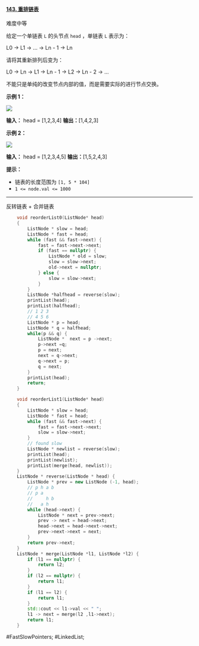 #### [143. 重排链表](https://leetcode.cn/problems/reorder-list/)

难度中等

给定一个单链表 `L` 的头节点 `head` ，单链表 `L` 表示为：

L0 → L1 → … → Ln - 1 → Ln

请将其重新排列后变为：

L0 → Ln → L1 → Ln - 1 → L2 → Ln - 2 → …

不能只是单纯的改变节点内部的值，而是需要实际的进行节点交换。

**示例 1：**

![](https://pic.leetcode-cn.com/1626420311-PkUiGI-image.png)

**输入：** head = [1,2,3,4]
**输出：**[1,4,2,3]

**示例 2：**

![](https://pic.leetcode-cn.com/1626420320-YUiulT-image.png)

**输入：** head = [1,2,3,4,5]
**输出：**[1,5,2,4,3]

**提示：**

-   链表的长度范围为 `[1, 5 * 104]`
-   `1 <= node.val <= 1000`
---- ----
反转链表 + 合并链表
```cpp
    void reorderList0(ListNode* head)
    {
        ListNode * slow = head;
        ListNode * fast = head;
        while (fast && fast->next) {
            fast = fast->next->next;
            if (fast == nullptr) {
                ListNode * old = slow;
                slow = slow->next;
                old->next = nullptr;
            } else {
                slow = slow->next;
            }
        }
        ListNode *halfhead = reverse(slow);
        printList(head);
        printList(halfhead);
        // 1 2 3
        // 4 5 6
        ListNode * p = head;
        ListNode * q = halfhead;
        while(p && q) {
            ListNode *  next = p ->next;
            p->next =q;
            p = next;
            next = q->next;
            q->next = p;
            q = next;
        }
        printList(head);
        return;
    }
```

```cpp
    void reorderList1(ListNode* head)
    {
        ListNode * slow = head;
        ListNode * fast = head;
        while (fast && fast->next) {
            fast = fast->next->next;
            slow = slow->next;
        }
        // found slow
        ListNode * newlist = reverse(slow);
        printList(head);
        printList(newlist);
        printList(merge(head, newlist));
    }
    ListNode * reverse(ListNode * head) {
        ListNode * prev = new ListNode (-1, head);
        // p h a b
        // p a
        //     h b
        //   a h
        while (head->next) {
            ListNode * next = prev->next;
            prev -> next = head->next;
            head->next = head->next->next;
            prev->next->next = next;
        }
        return prev->next;
    }
    ListNode * merge(ListNode *l1, ListNode *l2) {
        if (l1 == nullptr) {
            return l2;
        }
        if (l2 == nullptr) {
            return l1;
        }
        if (l1 == l2) {
            return l1;
        }
        std::cout << l1->val << " ";
        l1 -> next = merge(l2 ,l1->next);
        return l1;
    }
```
#FastSlowPointers; #LinkedList;
